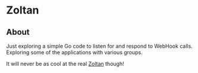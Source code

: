 # Zoltan

## About

Just exploring a simple Go code to listen for and
respond to WebHook calls.  Exploring some 
of the applications with various groups.  

It will never be as cool at the 
real [Zoltan](http://www.pinrepair.com/arcade/zoltan.htm) though!  